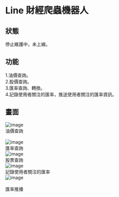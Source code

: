 # Line 財經爬蟲機器人

## 狀態
停止維護中，未上線。

## 功能
1.油價查詢。<br>
2.股價查詢。<br>
3.匯率查詢、轉換。<br>
4.記錄使用者關注的匯率，推送使用者關注的匯率資訊。<br>

## 畫面
![image](https://github.com/tohousanae/line-financial-bot/assets/122202405/b1ede206-2fd1-480d-a4bd-b99c1ca63d20)<br>
油價查詢<br>
<br>
![image](https://github.com/tohousanae/line-financial-bot/assets/122202405/062c66ec-a303-4cda-a943-b226fdbe523a)<br>
匯率查詢<br>
![image](https://github.com/tohousanae/line-financial-bot/assets/122202405/690d4cb9-9f99-4b3f-95dd-8241dd743386)<br>
股票查詢<br>
![image](https://github.com/tohousanae/line-financial-bot/assets/122202405/af2355a6-0d14-43cf-9859-d760da14b2b9)<br>
記錄使用者關注的匯率<br>
![image](https://github.com/tohousanae/line-financial-bot/assets/122202405/f4a6ae0c-555c-4593-beac-9e5f4089917a)<br>
<br>匯率推播
